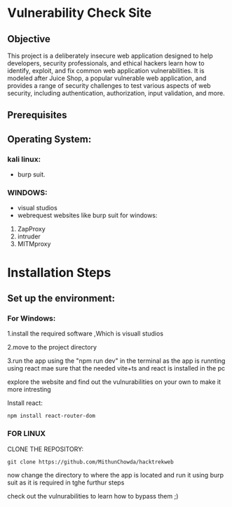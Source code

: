# Vulnerability Check Site

## Objective

This project is a deliberately insecure web application designed to help developers, security professionals, and ethical hackers learn how to identify, exploit, and fix common web application vulnerabilities. It is modeled after Juice Shop, a popular vulnerable web application, and provides a range of security challenges to test various aspects of web security, including authentication, authorization, input validation, and more.

## Prerequisites

## Operating System:
### kali linux:
- burp suit.

### WINDOWS:

- visual studios
- webrequest websites like burp suit for windows:
1. ZapProxy
2. intruder
3. MITMproxy

# Installation Steps

## Set up the environment:

### For Windows:

1.install the required software ,Which is visuall studios

2.move to the project directory 

3.run the app using the "npm run dev" in the terminal
as the app is runnting using react mae sure that the needed vite+ts and react is installed in the pc

explore the website and find out the vulnurabilities on your own to make it more intresting

Install react:

    npm install react-router-dom

### FOR LINUX 

CLONE THE REPOSITORY:
   
    git clone https://github.com/MithunChowda/hacktrekweb
now change the directory to where the app is located and run it using burp suit as it is required in tghe furthur steps


check out the vulnurabilities to learn how to bypass them ;)
